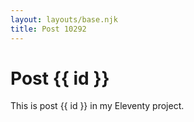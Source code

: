```yaml
---
layout: layouts/base.njk
title: Post 10292
---
```


# Post {{ id }}

This is post {{ id }} in my Eleventy project.
